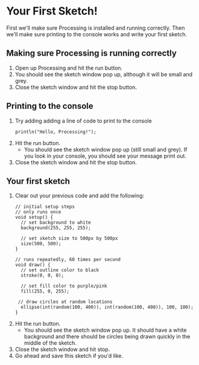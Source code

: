 # Your First Sketch!
First we'll make sure Processing is installed and running correctly. Then we'll make sure printing to the console works and write your first sketch.

## Making sure Processing is running correctly
1. Open up Processing and hit the run button.
1. You should see the sketch window pop up, although it will be small and grey.
1. Close the sketch window and hit the stop button.

## Printing to the console
1. Try adding adding a line of code to print to the console
    ```
    println("Hello, Processing!");
    ```
1. Hit the run button.
   * You should see the sketch window pop up (still small and grey). If you look in your console, you should see your message print out. 
1. Close the sketch window and hit the stop button.

## Your first sketch
1. Clear out your previous code and add the following:
    ```
    // initial setup steps
    // only runs once
    void setup() {
      // set background to white
      background(255, 255, 255);
  
      // set sketch size to 500px by 500px
      size(500, 500);
    }

    // runs repeatedly, 60 times per second  
    void draw() {
      // set outline color to black
      stroke(0, 0, 0);

      // set fill color to purple/pink
      fill(255, 0, 255);
  
     // draw circles at random locations
      ellipse(int(random(100, 400)), int(random(100, 400)), 100, 100);
    }
    ```
1. Hit the run button.
    * You should see the sketch window pop up. It should have a white background and there should be circles being drawn quickly in the middle of the sketch.
1. Close the sketch window and hit stop. 
1. Go ahead and save this sketch if you'd like. 
